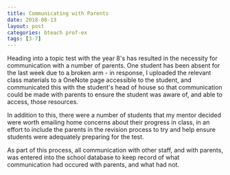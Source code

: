 ```yaml
---
title: Communicating with Parents
date: 2018-08-13
layout: post
categories: bteach prof-ex
tags: [3-7]
---
```

Heading into a topic test with the year 8's has resulted in the necessity for communication with a number of parents. One student has been absent for the last week due to a broken arm - in response, I uploaded the relevant class materials to a OneNote page accessible to the student, and communicated this with the student's head of house so that communication could be made with parents to ensure the student was aware of, and able to access, those resources. 

In addition to this, there were a number of students that my mentor decided were worth emailing home concerns about their progress in class, in an effort to include the parents in the revision process to try and help ensure students were adequately preparing for the test. 

As part of this process, all communication with other staff, and with parents, was entered into the school database to keep record of what communication had occured with parents, and what had not.